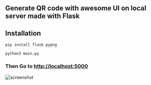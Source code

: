 ## Generate QR code with awesome UI on local server made with Flask

## Installation

```pip install flask pypng```

```python3 main.py```

### Then Go to <u><a href="http://localhost:5000">http://localhost:5000</a></u>


![screenshot](./static/screenshot-min.png)
